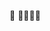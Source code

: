 🌃 🔭👨🏻‍💻

<!---
vipul0425/vipul0425 is a ✨ special ✨ repository because its `README.md` (this file) appears on your GitHub profile.
You can click the Preview link to take a look at your changes.
--->
